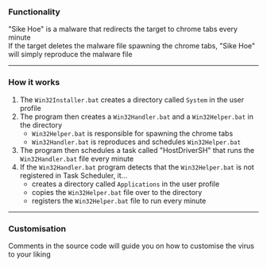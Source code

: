 ### Functionality  
"Sike Hoe" is a malware that redirects the target to chrome tabs every minute  
If the target deletes the malware file spawning the chrome tabs, "Sike Hoe" will simply reproduce the malware file

---

### How it works
1. The `Win32Installer.bat` creates a directory called `System` in the user profile
2. The program then creates a `Win32Handler.bat` and a `Win32Helper.bat` in the directory
   - `Win32Helper.bat` is responsible for spawning the chrome tabs
   - `Win32Handler.bat` is reproduces and schedules `Win32Helper.bat`
3. The program then schedules a task called "HostDriverSH" that runs the `Win32Handler.bat` file every minute
4. If the `Win32Handler.bat` program detects that the `Win32Helper.bat` is not registered in Task Scheduler, it...
   - creates a directory called `Applications` in the user profile
   - copies the `Win32Helper.bat` file over to the directory
   - registers the `Win32Helper.bat` file to run every minute

---

### Customisation
Comments in the source code will guide you on how to customise the virus to your liking
